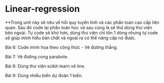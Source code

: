 # Linear-regression

**Trong unit này sẽ nêu về hồi quy tuyến tính và các phần toán cao cấp liên quan.
Sau đó code lại phần toán học và sau cùng là sẽ thử dùng thư viện bên ngoài. 
Tự code sẽ khó hơn, dùng thư viện chỉ tốn 1 dòng nhưng tự code sẽ giúp mình hiểu bản chất và ngoài ra có thể nâng cấp nó được.

Bài 6: Code minh họa theo công thức - Vẽ đường thẳng.

Bài 7: Vẽ đường cong parabole.

Bài 8: Dùng thư viện scikit-learn vẽ line.

Bài 9: Dùng nhiều biến dự đoán 1 biến.



